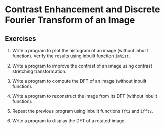 # Contrast Enhancement and Discrete Fourier Transform of an Image

## Exercises

1. Write a program to plot the histogram of an image (without inbuilt function). Verify the results using inbuilt function `imhist`.

2. Write a program to improve the contrast of an image using contrast stretching transformation.

3. Write a program to compute the DFT of an image (without inbuilt function).

4. Write a program to reconstruct the image from its DFT (without inbuilt function).

5. Repeat the previous program using inbuilt functions `fft2` and `ifft2`.

6. Write a program to display the DFT of a rotated image.
